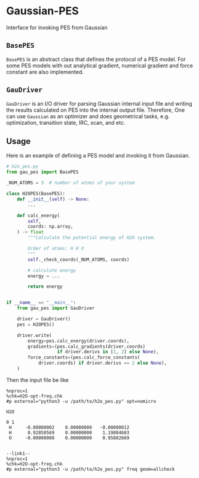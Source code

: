 # Gaussian-PES

Interface for invoking PES from Gaussian

## `BasePES`

`BasePES` is an abstract class that defines the protocol of a PES model. For some PES models with out analytical gradient, numerical gradient and force constant are also implemented.

## `GauDriver`

`GauDriver` is an I/O driver for parsing Gaussian internal input file and writing the results calculated on PES into the internal output file. Therefore, One can use `Gaussian` as an optimizer and does geometrical tasks, e.g. optimization, transition state, IRC, scan, and etc.

## Usage

Here is an example of defining a PES model and invoking it from Gaussian.

```python
# h2o_pes.py
from gau_pes import BasePES

_NUM_ATOMS = 3  # number of atoms of your system

class H2OPES(BasePES):
    def __init__(self) -> None:
        ...

    def calc_energy(
        self,
        coords: np.array,
    ) -> float
        """Calculate the potential energy of H2O system.

        Order of atoms: H H O
        """
        self._check_coords(_NUM_ATOMS, coords)

        # calculate energy
        energy = ...

        return energy


if __name__ == "__main__":
    from gau_pes import GauDriver

    driver = GauDriver()
    pes = H2OPES()

    driver.write(
        energy=pes.calc_energy(driver.coords),
        gradients=(pes.calc_gradients(driver.coords)
                   if driver.derivs in [1, 2] else None),
        force_constants=(pes.calc_force_constants(
            driver.coords) if driver.derivs == 2 else None),
    )
```

Then the input file be like

```
%nproc=1
%chk=H2O-opt-freq.chk
#p external="python3 -u /path/to/h2o_pes.py" opt=nomicro

H2O

0 1
 H     -0.00000002    0.00000000   -0.00000012
 H      0.92850569    0.00000000    1.19804603
 O     -0.00000008    0.00000000    0.95882669


--link1--
%nproc=1
%chk=H2O-opt-freq.chk
#p external="python3 -u /path/to/h2o_pes.py" freq geom=allcheck


```
